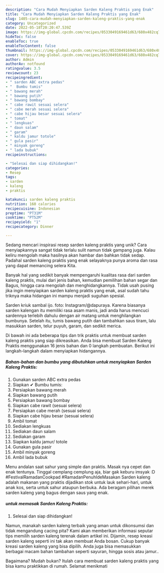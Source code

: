```yaml
---
description: "Cara Mudah Menyiapkan Sarden Kaleng Praktis yang Enak"
title: "Cara Mudah Menyiapkan Sarden Kaleng Praktis yang Enak"
slug: 1405-cara-mudah-menyiapkan-sarden-kaleng-praktis-yang-enak
category: Uncategorized
date: 2022-05-18T20:20:47.539Z
image: https://img-global.cpcdn.com/recipes/0533049169461d63/680x482cq70/sarden-kaleng-praktis-foto-resep-utama.jpg
hideToc: false
enableToc: true
enableTocContent: false
thumbnail: https://img-global.cpcdn.com/recipes/0533049169461d63/680x482cq70/sarden-kaleng-praktis-foto-resep-utama.jpg
cover: https://img-global.cpcdn.com/recipes/0533049169461d63/680x482cq70/sarden-kaleng-praktis-foto-resep-utama.jpg
author: Admin
authorAv: notfound
ratingvalue: 3.5
reviewcount: 23
recipeingredient:
- " sarden ABC extra pedas"
- "  Bumbu tumis"
- " bawang merah"
- " bawang putih"
- " bawang bombay"
- " cabe rawit sesuai selera"
- " cabe merah sesuai selera"
- " cabe hijau besar sesuai selera"
- " tomat"
- " lengkuas"
- " daun salam"
- " garam"
- " kaldu jamur totole"
- " gula pasir"
- " minyak goreng"
- " lada bubuk"
recipeinstructions:

- "Selesai dan siap dihidangkan!"
categories:
- Resep
tags:
- sarden
- kaleng
- praktis

katakunci: sarden kaleng praktis 
nutrition: 160 calories
recipecuisine: Indonesian
preptime: "PT31M"
cooktime: "PT52M"
recipeyield: "1"
recipecategory: Dinner

---
```





Sedang mencari inspirasi resep sarden kaleng praktis yang unik? Cara menyiapkannya sangat tidak terlalu sulit namun tidak gampang juga. Kalau keliru mengolah maka hasilnya akan hambar dan bahkan tidak sedap. Padahal sarden kaleng praktis yang enak selayaknya punya aroma dan rasa yang dapat memancing selera Kita.





Banyak hal yang sedikit banyak mempengaruhi kualitas rasa dari sarden kaleng praktis, mulai dari jenis bahan, kemudian pemilihan bahan segar dan Bagus, hingga cara mengolah dan menghidangkannya. Tidak usah pusing jika ingin menyiapkan sarden kaleng praktis yang enak,      asal sudah tahu triknya maka hidangan ini mampu menjadi suguhan spesial.














Sarden kriuk sambal ijo. foto: Instagram/@dapuraya. Karena biasanya sarden kalengan itu memiliki rasa asam manis, jadi anda harus mencuci sardennya terlebih dahulu dengan air matang untuk menghilangkan bumbunya. Setelah itu, tumis bawang putih dan tambahkan saus tiram, lalu masukkan sarden, telur puyuh, garam, dan sedikit merica.






Di bawah ini ada beberapa tips dan trik praktis untuk membuat sarden kaleng praktis yang siap dikreasikan. Anda bisa membuat Sarden Kaleng Praktis menggunakan 16 jenis bahan dan 0 langkah pembuatan. Berikut ini langkah-langkah dalam menyiapkan hidangannya.

<!--inarticleads1-->

##### Bahan-bahan dan bumbu yang dibutuhkan untuk menyiapkan Sarden Kaleng Praktis:

1. Gunakan  sarden ABC extra pedas
1. Siapkan  ✔ Bumbu tumis:
1. Persiapkan  bawang merah
1. Siapkan  bawang putih
1. Persiapkan  bawang bombay
1. Siapkan  cabe rawit (sesuai selera)
1. Persiapkan  cabe merah (sesuai selera)
1. Siapkan  cabe hijau besar (sesuai selera)
1. Ambil  tomat
1. Sediakan  lengkuas
1. Sediakan  daun salam
1. Sediakan  garam
1. Siapkan  kaldu jamur/ totole
1. Gunakan  gula pasir
1. Ambil  minyak goreng
1. Ambil  lada bubuk


Menu andalan saat sahur yang simple dan praktis. Masak nya cepet dan enak tentunya. Tinggal cemplang cemplung aja, biar gak keburu imsyak :D #FestivalRamadanCookpad #RamadanPenuhIdeMasakan Sarden kaleng adalah makanan yang praktis dijadikan stok untuk lauk sehari-hari, untuk anak kos, serta untuk sahur ataupun berbuka. Ada beragam pilihan merek sarden kaleng yang bagus dengan saus yang enak. 

<!--inarticleads2-->

#####  untuk memasak Sarden Kaleng Praktis:


1. Selesai dan siap dihidangkan!

Namun, manakah sarden kaleng terbaik yang aman untuk dikonsumsi dan tidak mengandung cacing pita? Kami akan memberikan informasi seputar tips memilih sarden kaleng terenak dalam artikel ini. Dijamin, resep kreasi sarden kaleng seperti ini tak akan membuat Anda bosan. Cukup banyak kreasi sarden kaleng yang bisa dipilih. Anda juga bisa memasukkan berbagai macam bahan tambahan seperti sayuran, hingga sosis atau jamur.. 

Bagaimana? Mudah bukan? Itulah cara membuat sarden kaleng praktis yang bisa kamu praktikkan di rumah. Selamat menikmati
